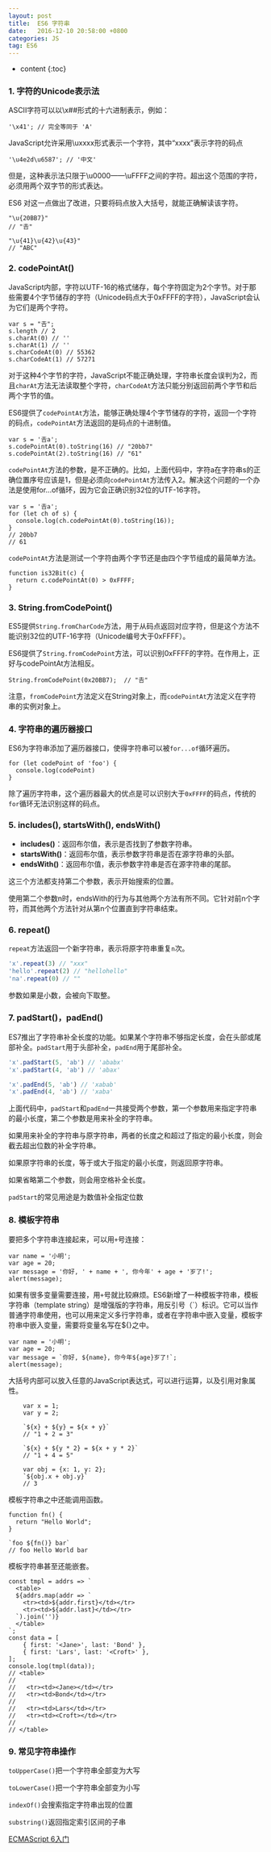 ```yaml
---
layout: post
title:  ES6 字符串
date:   2016-12-10 20:58:00 +0800
categories: JS
tag: ES6
---
```


* content
{:toc}

### 1. 字符的Unicode表示法

ASCII字符可以以\x##形式的十六进制表示，例如：

	'\x41'; // 完全等同于 'A'

JavaScript允许采用\uxxxx形式表示一个字符，其中“xxxx”表示字符的码点

	'\u4e2d\u6587'; // '中文'

但是，这种表示法只限于\u0000——\uFFFF之间的字符。超出这个范围的字符，必须用两个双字节的形式表达。

ES6 对这一点做出了改进，只要将码点放入大括号，就能正确解读该字符。

	"\u{20BB7}"
	// "𠮷"

	"\u{41}\u{42}\u{43}"
	// "ABC"

### 2. codePointAt()

JavaScript内部，字符以UTF-16的格式储存，每个字符固定为2个字节。对于那些需要4个字节储存的字符（Unicode码点大于0xFFFF的字符），JavaScript会认为它们是两个字符。

	var s = "𠮷";
	s.length // 2
	s.charAt(0) // ''
	s.charAt(1) // ''
	s.charCodeAt(0) // 55362
	s.charCodeAt(1) // 57271

对于这种4个字节的字符，JavaScript不能正确处理，字符串长度会误判为2，而且`charAt`方法无法读取整个字符，`charCodeAt`方法只能分别返回前两个字节和后两个字节的值。

ES6提供了`codePointAt`方法，能够正确处理4个字节储存的字符，返回一个字符的码点，`codePointAt`方法返回的是码点的十进制值。

	var s = '𠮷a';
	s.codePointAt(0).toString(16) // "20bb7"
	s.codePointAt(2).toString(16) // "61"

`codePointAt`方法的参数，是不正确的。比如，上面代码中，字符a在字符串s的正确位置序号应该是1，但是必须向`codePointAt`方法传入2。解决这个问题的一个办法是使用for...of循环，因为它会正确识别32位的UTF-16字符。

```
var s = '𠮷a';
for (let ch of s) {
  console.log(ch.codePointAt(0).toString(16));
}
// 20bb7
// 61
```

`codePointAt`方法是测试一个字符由两个字节还是由四个字节组成的最简单方法。

	function is32Bit(c) {
	  return c.codePointAt(0) > 0xFFFF;
	}

### 3. String.fromCodePoint()

ES5提供`String.fromCharCode`方法，用于从码点返回对应字符，但是这个方法不能识别32位的UTF-16字符（Unicode编号大于0xFFFF）。

ES6提供了`String.fromCodePoint`方法，可以识别0xFFFF的字符。在作用上，正好与codePointAt方法相反。

	String.fromCodePoint(0x20BB7);  // "𠮷"

注意，`fromCodePoint`方法定义在String对象上，而`codePointAt`方法定义在字符串的实例对象上。

### 4. 字符串的遍历器接口

ES6为字符串添加了遍历器接口，使得字符串可以被`for...of`循环遍历。

	for (let codePoint of 'foo') {
	  console.log(codePoint)
	}

除了遍历字符串，这个遍历器最大的优点是可以识别大于`0xFFFF`的码点，传统的`for`循环无法识别这样的码点。

### 5. includes(), startsWith(), endsWith()

- **includes()**：返回布尔值，表示是否找到了参数字符串。
- **startsWith()**：返回布尔值，表示参数字符串是否在源字符串的头部。
- **endsWith()**：返回布尔值，表示参数字符串是否在源字符串的尾部。

这三个方法都支持第二个参数，表示开始搜索的位置。

使用第二个参数n时，endsWith的行为与其他两个方法有所不同。它针对前n个字符，而其他两个方法针对从第n个位置直到字符串结束。

### 6. repeat()

`repeat`方法返回一个新字符串，表示将原字符串重复`n`次。

```javascript
'x'.repeat(3) // "xxx"
'hello'.repeat(2) // "hellohello"
'na'.repeat(0) // ""
```

参数如果是小数，会被向下取整。

### 7. padStart()，padEnd()

ES7推出了字符串补全长度的功能。如果某个字符串不够指定长度，会在头部或尾部补全。`padStart`用于头部补全，`padEnd`用于尾部补全。

```javascript
'x'.padStart(5, 'ab') // 'ababx'
'x'.padStart(4, 'ab') // 'abax'

'x'.padEnd(5, 'ab') // 'xabab'
'x'.padEnd(4, 'ab') // 'xaba'
```

上面代码中，`padStart`和`padEnd`一共接受两个参数，第一个参数用来指定字符串的最小长度，第二个参数是用来补全的字符串。

如果用来补全的字符串与原字符串，两者的长度之和超过了指定的最小长度，则会截去超出位数的补全字符串。

如果原字符串的长度，等于或大于指定的最小长度，则返回原字符串。

如果省略第二个参数，则会用空格补全长度。

`padStart`的常见用途是为数值补全指定位数

### 8. 模板字符串

要把多个字符串连接起来，可以用`+`号连接：

	var name = '小明';
	var age = 20;
	var message = '你好, ' + name + ', 你今年' + age + '岁了!';
	alert(message);

如果有很多变量需要连接，用`+`号就比较麻烦。ES6新增了一种模板字符串，模板字符串（template string）是增强版的字符串，用反引号（`）标识。它可以当作普通字符串使用，也可以用来定义多行字符串，或者在字符串中嵌入变量，模板字符串中嵌入变量，需要将变量名写在${}之中。

	var name = '小明';
	var age = 20;
	var message = `你好, ${name}, 你今年${age}岁了!`;
	alert(message);

大括号内部可以放入任意的JavaScript表达式，可以进行运算，以及引用对象属性。
```
	var x = 1;
	var y = 2;

	`${x} + ${y} = ${x + y}`
	// "1 + 2 = 3"

	`${x} + ${y * 2} = ${x + y * 2}`
	// "1 + 4 = 5"

	var obj = {x: 1, y: 2};
	`${obj.x + obj.y}`
	// 3
```
模板字符串之中还能调用函数。

```
function fn() {
  return "Hello World";
}

`foo ${fn()} bar`
// foo Hello World bar
```

模板字符串甚至还能嵌套。

	const tmpl = addrs => `
	  <table>
	  ${addrs.map(addr => `
	    <tr><td>${addr.first}</td></tr>
	    <tr><td>${addr.last}</td></tr>
	  `).join('')}
	  </table>
	`;
	const data = [
    	{ first: '<Jane>', last: 'Bond' },
    	{ first: 'Lars', last: '<Croft>' },
	];
	console.log(tmpl(data));
	// <table>
	//
	//   <tr><td><Jane></td></tr>
	//   <tr><td>Bond</td></tr>
	//
	//   <tr><td>Lars</td></tr>
	//   <tr><td><Croft></td></tr>
	//
	// </table>

### 9. 常见字符串操作

`toUpperCase()`把一个字符串全部变为大写

`toLowerCase()`把一个字符串全部变为小写

`indexOf()`会搜索指定字符串出现的位置

`substring()`返回指定索引区间的子串

[ECMAScript 6入门](http://es6.ruanyifeng.com/)